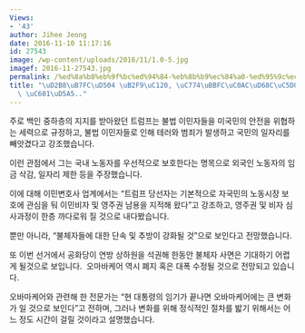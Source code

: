 ```yaml
---
Views:
- '43'
author: Jihee Jeong
date: 2016-11-10 11:17:16
id: 27543
image: /wp-content/uploads/2016/11/1.0-5.jpg
imagef: 2016-11-27543.jpg
permalink: /%ed%8a%b8%eb%9f%bc%ed%94%84-%eb%8b%b9%ec%84%a0-%ed%95%9c%ec%9d%b8%ec%82%ac%ed%9a%8c%ec%97%90-%eb%af%b8%ec%b9%a0-%ec%98%81%ed%96%a5/
title: "\uD2B8\uB7FC\uD504 \uB2F9\uC120, \uC774\uBBFC\uC0AC\uD68C\uC5D0 \uBBF8\uCE60\
  \ \uC601\uD5A5.."
---
```


주로 백인 중하층의 지지를 받아왔던 트럼프는 불법 이민자들을 미국민의 안전을 위협하는 세력으로 규정하고, 불법 이민자들로 인해 테러와 범죄가 발생하고 국민의 일자리를 빼앗겼다고 강조했습니다.

이런 관점에서 그는 국내 노동자를 우선적으로 보호한다는 명목으로 외국인 노동자의 임금 삭감, 일자리 제한 등을 주장했습니다.

이에 대해 이민변호사 업계에서는 “트럼프 당선자는 기본적으로 자국민의 노동시장 보호에 관심을 둬 이민비자 및 영주권 남용을 지적해 왔다”고 강조하고, 영주권 및 비자 심사과정이 한층 까다로워 질 것으로 내다봤습니다.

뿐만 아니라, “불체자들에 대한 단속 및 추방이 강화될 것”으로 보인다고 전망했습니다.

또 이번 선거에서 공화당이 연방 상하원을 석권해 한동안 불체자 사면은 기대하기 어렵게 될것으로 보입니다.  오마바케어 역시 폐지 혹은 대폭 수정될 것으로 전망되고 있습니다.

오바마케어와 관련해 한 전문가는 “현 대통령의 임기가 끝나면 오바마케어에는 큰 변화가 일 것으로 보인다”고 전하며, 그러나 변화를 위해 정식적인 절차를 밟기 위해서는 어느 정도 시간이 걸릴 것이라고 설명했습니다.